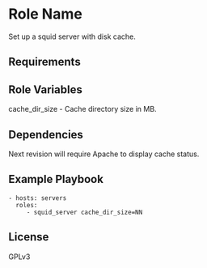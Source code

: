 Role Name
=========

Set up a squid server with disk cache.

Requirements
------------


Role Variables
--------------

cache_dir_size - Cache directory size in MB.

Dependencies
------------

Next revision will require Apache to display cache status.

Example Playbook
----------------

    - hosts: servers
      roles:
         - squid_server cache_dir_size=NN

License
-------

GPLv3
